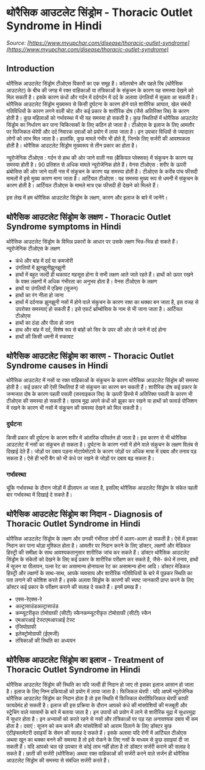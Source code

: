 # थोरैसिक आउटलेट सिंड्रोम - Thoracic Outlet Syndrome in Hindi
_Source: [https://www.myupchar.com/disease/thoracic-outlet-syndrome](https://www.myupchar.com/disease/thoracic-outlet-syndrome)_

## Introduction
थोरैसिक आउटलेट सिंड्रोम टीओएस विकारों का एक समूह है। कॉलरबोन और पहले रिब (थोरैसिक आउटलेट) के बीच की जगह में रक्त वाहिकाओं या तंत्रिकाओं के संकुचन के कारण यह समस्या देखने को मिल सकती है। इसके कारण कंधों और गर्दन में दर्दगर्दन में दर्द के अलावा उंगलियों में सुन्नता आ सकती है। थोरैसिक आउटलेट सिंड्रोम मुख्यरूप से ​किसी दुर्घटना के कारण होने वाले शारीरिक आघात, खेल संबंधी गतिविधियों के कारण लगने वाली चोट और कई प्रकार के शारीरिक दोष (जैसे अतिरिक्त रिब) के कारण होती है। कुछ म​हिलाओं को गर्भावस्था में भी यह समस्या हो सकती है। कुछ स्थितियों में थोरैसिक आउटलेट सिंड्रोम का निर्धारण कर पाना चिकित्सकों के लिए कठिन हो जाता है।
टीओएस के इलाज के लिए आमतौर पर फिजिकल थेरेपी और दर्द निवारक दवाओं को प्रयोग में लाया जाता है। इन उपचार विधियों से ज्यादातर लोगों को लाभ मिल जाता है। हालांकि, कुछ मामले गंभीर भी होते हैं, जिनके लिए सर्जरी की आवश्यकता होती है।
थोरैसिक आउटलेट सिंड्रोम मुख्यरूप से तीन प्रकार का होता है।

न्यूरोजेनिक टीओएस : गर्दन से हाथ की ओर जाने वाली नस (ब्रैकियल प्लेक्सस) में संकुचन के कारण यह समस्या होती है। 90 प्रतिशत से अधिक मामले न्यूरोजेनिक होते हैं।
वेनस टीओएस : शरीर के ऊपरी थ्रंबोसिस की ओर जाने वाली नस में संकुचन के कारण यह समस्या होती है। टीओएस के करीब पांच फीसदी मामलों में इसे मुख्य कारण माना जाता है।
आर्टियल टीओएस : यह समस्या मुख्य रूप से धमनी में संकुचन के कारण होती है। आर्टियल टीओएस के मामले मात्र एक फीसदी ही देखने को मिलते हैं।

इस लेख में हम थोरैसिक आउटलेट सिंड्रोम के लक्षण, कारण और इलाज के बारे में जानेंगे।

## थोरैसिक आउटलेट सिंड्रोम के लक्षण - Thoracic Outlet Syndrome symptoms in Hindi
थोरैसिक आउटलेट सिंड्रोम के विभिन्न प्रकारों के आधार पर उसके लक्षण भिन्न-भिन्न हो सकते हैं।
न्यूरोजेनिक टीओएस के लक्षण
- कंधे और बांह में दर्द या कमजोरी
- उंगलियों में झुनझुनीझुनझुनी
- हाथों में बहुत जल्दी ही थकावट महसूस होना
ये सभी लक्षण आते जाते रहते हैं। हाथों को ऊपर रखने के वक्त लक्षणों में अधिक गंभीरता का अनुभव होता है।
वेनस टीओएस के लक्षण
- हाथों या उंगलियों में एडिमा (सूजन)
- हाथों का रंग नीला हो जाना
- हाथों में दर्दनाक झुनझुनी
नसों में होने वाले संकुचन के कारण रक्त का थक्का बन जाता है, इस वजह से उपरोक्त समस्याएं हो सकती हैं। इसे एफर्ट थ्रॉम्बोसिस के नाम से भी जाना जाता है।
आर्टियल टीओएस
- हाथों का ठंडा और पीला हो जाना
- हाथ और बांह में दर्द, विशेष रूप से बांहों को सिर के उपर की ओर ले जाने में दर्द होना
- हाथों की किसी धमनी में रुकावट

## थोरैसिक आउटलेट सिंड्रोम का कारण - Thoracic Outlet Syndrome causes in Hindi
थोरैसिक आउटलेट में नसों या रक्त वाहिकाओं के संकुचन के कारण थोरैसिक आउटलेट सिंड्रोम की समस्या होती है। कई प्रकार की ऐसी स्थितियां हैं जो संकुचन का कारण बन सकती हैं।
शारीरिक दोष
कई प्रकार के जन्मजात दोष के कारण पहली पसली (सरवाइकल रिब) के ऊपरी हिस्से में अतिरिक्त पसली के कारण भी टीओएस की समस्या हो सकती है।
खराब मुद्रा
अपने कंधों को झुका कर रखने या हाथों को फावर्ड पोजिशन में रखने के कारण भी नसों में संकुुचन की समस्या देखने को मिल सकती है।
### दुर्घटना
किसी प्रकार की दुर्घटना के कारण शरीर में आंतरिक परिवर्तन हो जाता है। इस कारण से भी थोरैसिक आउटलेट में नसों का संकुचन हो सकता है। दुर्घटना के कारण नसों में होने वाले संकुचन के लक्षण विलंब से दिखाई देते हैं।
जोड़ों पर दबाव पड़ना
मोटापेमोटापे के कारण जोड़ों पर अधिक मात्रा में दबाव और तनाव पड़ सकता है। ऐसे ही भारी बैग को भी कंधे पर रखने से जोड़ों पर दबाव बढ़ सकता है।
### गर्भावस्था
चूंकि गर्भावस्था के दौरान जोड़ों में ढीलापन आ जाता है, इसलिए थोरैसिक आउटलेट सिंड्रोम के संकेत पहली बार गर्भावस्था में दिखाई दे सकते हैं।

## थोरैसिक आउटलेट सिंड्रोम का निदान - Diagnosis of Thoracic Outlet Syndrome in Hindi
थोरैसिक आउटलेट सिंड्रोम के लक्षण और उनकी गंभीरता लोगोंं में अलग-अलग हो सकती है। ऐसे में इसका निदान कर पाना थोड़ा मुश्किल होता है। आमतौर पर निदान करने के लिए डॉक्टर, लक्षणों और मेडिकल हिस्ट्री की समीक्षा के साथ आवश्यकतानुसार शारीरिक जांच कर सकते हैं। डॉक्टर थोरैसिक आउटलेट सिंड्रोम के संकेतों को देखने के लिए कई प्रकार के शारीरिक परीक्षण कर सकते है, जैसे- कंधे में तनाव, हाथों में सूजन या पीलापन, पल्स रेट का असामान्य होनापल्स रेट का असामान्य होना आदि।
डॉक्टर मेडिकल हिस्ट्री और लक्षणों के साथ-साथ, आपके व्यवसाय और शारीरिक गतिविधियों के बारे में पूछकर स्थिति का पता लगाने की कोशिश करते हैं। इसके अलावा सिंड्रोम के कारणों की स्पष्ट जानकारी प्राप्त करने के लिए डॉक्टर कई प्रकार के परीक्षण कराने की सलाह दे सकते हैं। इनमें प्रमख हैं।
- एक्स-रेएक्स-रे
- अल्ट्रासाउंडअल्ट्रासाउंड
- कम्प्यूटरीकृत टोमोग्राफी (सीटी) स्कैनकम्प्यूटरीकृत टोमोग्राफी (सीटी) स्कैन
- एमआरआई टेस्टएमआरआई टेस्ट
- एंजियोग्राफी
- इलेक्ट्रोमोग्राफी (ईएमजी)
- तंत्रिकाओं की स्थिति का अध्ययन

## थोरैसिक आउटलेट सिंड्रोम का इलाज - Treatment of Thoracic Outlet Syndrome in Hindi
थोरैसिक आउटलेट सिंड्रोम की स्थिति का यदि जल्दी ही निदान हो जाए तो इसका इलाज आसान हो जाता है। इलाज के लिए निम्न प्रकियाओं को प्रयोग में लाया जाता है।
फिजिकल थेरपी : यदि आपमें न्यूरोजेनिक थोरैसिक आउटलेट सिंड्रोम का निदान होता है तो इस स्थिति में फिजिकल थेरपीफिजिकल थेरपी काफी फायदेमंद हो सकती है। इलाज की इस प्रक्रिया के दौरान आपको कंधे की मांसपेशियों की मजबूती और स्ट्र्रेचिंग वाले व्यायामों के बारे में बताया जाता है। इन उपायों को प्रयोग में लाने से शारीरिक मुद्रा में सुधारमुद्रा में सुधार होता है। इन अभ्यासों को करते रहने से नसों और तंत्रिकाओं पर पड़ रहा अनावश्यक दबाव भी कम होता है।
दवाएं : सूजन को कम करने और मांसपेशियों को आराम दिलाने के लिए डॉक्टर कुछ एंटीइंफ्लामेटरी दवाइयोंं के सेवन की सलाह दे सकते हैं। इसके अलावा यदि रोगी में आर्टियल टीओएस अथवा खून का थक्का बनने की समस्या है तो इसे रोकने के लिए नसों के माध्यम से कुछ दवाइयां दी जा सकती हैं।
यदि आपको चल रहे उपचार से कोई लाभ नहीं होता है तो डॉक्टर सर्जरी कराने की सलाह दे सकते हैं। छाती की सर्जरी (थोरैसिक) अथवा रक्त वाहिकाओं की सर्जरी करने वाले सर्जन ही थोरैसिक आउटलेट सिंड्रोम की समस्या से संबंधित सर्जरी करते हैं।

